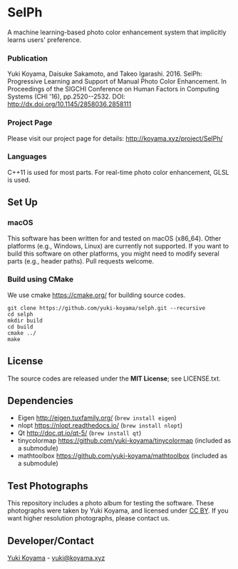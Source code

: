 # SelPh
A machine learning-based photo color enhancement system that implicitly learns users' preference.

### Publication
Yuki Koyama, Daisuke Sakamoto, and Takeo Igarashi. 2016. SelPh: Progressive Learning and Support of Manual Photo Color Enhancement. In Proceedings of the SIGCHI Conference on Human Factors in Computing Systems (CHI '16), pp.2520--2532. DOI: http://dx.doi.org/10.1145/2858036.2858111

### Project Page
Please visit our project page for details: <http://koyama.xyz/project/SelPh/>

### Languages
C++11 is used for most parts. For real-time photo color enhancement, GLSL is used.

## Set Up

### macOS
This software has been written for and tested on macOS (x86_64). Other platforms (e.g., Windows, Linux) are currently not supported. If you want to build this software on other platforms, you might need to modify several parts (e.g., header paths). Pull requests welcome.

### Build using CMake
We use cmake https://cmake.org/ for building source codes. 

```
git clone https://github.com/yuki-koyama/selph.git --recursive
cd selph
mkdir build
cd build
cmake ../
make
```

## License
The source codes are released under the **MIT License**; see LICENSE.txt.

## Dependencies
- Eigen http://eigen.tuxfamily.org/ (`brew install eigen`)
- nlopt https://nlopt.readthedocs.io/ (`brew install nlopt`)
- Qt http://doc.qt.io/qt-5/ (`brew install qt`)
- tinycolormap https://github.com/yuki-koyama/tinycolormap (included as a submodule)
- mathtoolbox https://github.com/yuki-koyama/mathtoolbox (included as a submodule)

## Test Photographs
This repository includes a photo album for testing the software. These photographs were taken by Yuki Koyama, and licensed under [CC BY](https://creativecommons.org/licenses/by/4.0/). If you want higher resolution photographs, please contact us.

## Developer/Contact
[Yuki Koyama](https://koyama.xyz/) - [yuki@koyama.xyz](mailto:yuki@koyama.xyz)
